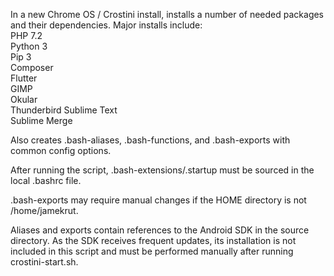 In a new Chrome OS / Crostini install, installs a number of needed packages and their dependencies.  Major installs include:  
PHP 7.2  
Python 3  
Pip 3  
Composer  
Flutter  
GIMP  
Okular  
Thunderbird 
Sublime Text  
Sublime Merge  

Also creates .bash-aliases, .bash-functions, and .bash-exports with common config options.

After running the script, .bash-extensions/.startup must be sourced in the local .bashrc file.

.bash-exports may require manual changes if the HOME directory is not /home/jamekrut.

Aliases and exports contain references to the Android SDK in the source directory.  As the SDK receives frequent updates, its installation is not included in this script and must be performed manually after running crostini-start.sh.
